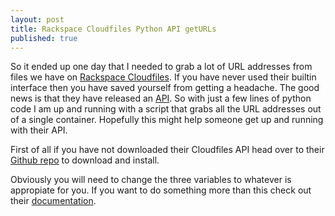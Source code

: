 ```yaml
---
layout: post
title: Rackspace Cloudfiles Python API getURLs
published: true
---
```


So it ended up one day that I needed to grab a lot of URL addresses from files we have on [Rackspace Cloudfiles](http://www.rackspace.com/cloud/public/files/). If you have never used their builtin interface then you have saved yourself from getting a headache. The good news is that they have released an [API](http://www.rackspace.com/cloud/public/files/api/). So with just a few lines of python code I am up and running with a script that grabs all the URL addresses out of a single container. Hopefully this might help someone get up and running with their API.  

First of all if you have not downloaded their Cloudfiles API head over to their [Github repo](https://github.com/rackspace/python-cloudfiles) to download and install.  

<script src="https://gist.github.com/4172792.js?file=getURLs.py"> </script>  

Obviously you will need to change the three variables to whatever is appropiate for you. If you want to do something more than this check out their [documentation](http://packages.python.org/python-cloudfiles/cloudfiles-module.html).